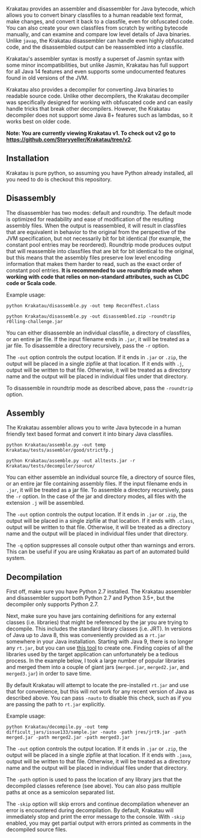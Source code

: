 Krakatau provides an assembler and disassembler for Java bytecode, which allows you to convert binary classfiles to a human readable text format, make changes, and convert it back to a classfile, even for obfuscated code. You can also create your own classfiles from scratch by writing bytecode manually, and can examine and compare low level details of Java binaries. Unlike `javap`, the Krakatau disassembler can handle even highly obfuscated code, and the disassembled output can be reassembled into a classfile.

Krakatau's assembler syntax is mostly a superset of Jasmin syntax with some minor incompatibilities, but unlike Jasmin, Krakatau has full support for all Java 14 features and even supports some undocumented features found in old versions of the JVM.

Krakatau also provides a decompiler for converting Java binaries to readable source code. Unlike other decompilers, the Krakatau decompiler was specifically designed for working with obfuscated code and can easily handle tricks that break other decompilers. However, the Krakatau decompiler does not support some Java 8+ features such as lambdas, so it works best on older code.

**Note: You are currently viewing Krakatau v1. To check out v2 go to https://github.com/Storyyeller/Krakatau/tree/v2**.

## Installation

Krakatau is pure python, so assuming you have Python already installed, all you need to do is checkout this repository.

## Disassembly

The disassembler has two modes: default and roundtrip. The default mode is optimized for readability and ease of modification of the resulting assembly files. When the output is reassembled, it will result in classfiles that are equivalent in behavior to the original from the perspective of the JVM specification, but not necessarily bit for bit identical (for example, the constant pool entries may be reordered). Roundtrip mode produces output that will reassemble into classfiles that are bit for bit identical to the original, but this means that the assembly files preserve low level encoding information that makes them harder to read, such as the exact order of constant pool entries. **It is recommended to use roundtrip mode when working with code that relies on non-standard attributes, such as CLDC code or Scala code**.

Example usage:

    python Krakatau/disassemble.py -out temp RecordTest.class

    python Krakatau/disassemble.py -out disassembled.zip -roundtrip r0lling-challenge.jar

You can either disassemble an individual classfile, a directory of classfiles, or an entire jar file. If the input filename ends in `.jar`, it will be treated as a jar file. To disassemble a directory recursively, pass the `-r` option.

The `-out` option controls the output location. If it ends in `.jar` or `.zip`, the output will be placed in a single zipfile at that location. If it ends with `.j`, output will be written to that file. Otherwise, it will be treated as a directory name and the output will be placed in individual files under that directory.

To disassemble in roundtrip mode as described above, pass the `-roundtrip` option.

## Assembly

The Krakatau assembler allows you to write Java bytecode in a human friendly text based format and convert it into binary Java classfiles.

    python Krakatau/assemble.py -out temp Krakatau/tests/assembler/good/strictfp.j

    python Krakatau/assemble.py -out alltests.jar -r Krakatau/tests/decompiler/source/

You can either assemble an individual source file, a directory of source files, or an entire jar file containing assembly files. If the input filename ends in `.jar`, it will be treated as a jar file. To assemble a directory recursively, pass the `-r` option. In the case of the jar and directory modes, all files with the extension `.j` will be assembled.

The `-out` option controls the output location. If it ends in `.jar` or `.zip`, the output will be placed in a single zipfile at that location. If it ends with `.class`, output will be written to that file. Otherwise, it will be treated as a directory name and the output will be placed in individual files under that directory.

The `-q` option suppresses all console output other than warnings and errors. This can be useful if you are using Krakatau as part of an automated build system.

## Decompilation

First off, make sure you have Python 2.7 installed. The Krakatau assembler and disassembler support both Python 2.7 and Python 3.5+, but the decompiler only supports Python 2.7.

Next, make sure you have jars containing definitions for any external classes (i.e. libraries) that might be referenced by the jar you are trying to decompile. This includes the standard library classes (i.e. JRT). In versions of Java up to Java 8, this was conveniently provided as a `rt.jar` somewhere in your Java installation. Starting with Java 9, there is no longer any `rt.jar`, but you can use [this tool](https://github.com/Storyyeller/jrt-extractor) to create one. Finding copies of all the libraries used by the target application can unfortunately be a tedious process. In the example below, I took a large number of popular libraries and merged them into a couple of giant jars (`merged.jar`, `merged2.jar`, and `merged3.jar`) in order to save time.

By default Krakatau will attempt to locate the pre-installed `rt.jar` and use that for convenience, but this will not work for any recent version of Java as described above. You can pass `-nauto` to disable this check, such as if you are passing the path to `rt.jar` explicitly.

Example usage:

    python Krakatau/decompile.py -out temp difficult_jars/issue133/sample.jar -nauto -path jres/jrt9.jar -path merged.jar -path merged2.jar -path merged3.jar

The `-out` option controls the output location. If it ends in `.jar` or `.zip`, the output will be placed in a single zipfile at that location. If it ends with `.java`, output will be written to that file. Otherwise, it will be treated as a directory name and the output will be placed in individual files under that directory.

The `-path` option is used to pass the location of any library jars that the decompiled classes reference (see above). You can also pass multiple paths at once as a semicolon separated list.

The `-skip` option will skip errors and continue decompilation whenever an error is encountered during decompilation. By default, Krakatau will immediately stop and print the error message to the console. With `-skip` enabled, you may get partial output with errors printed as comments in the decompiled source files.


